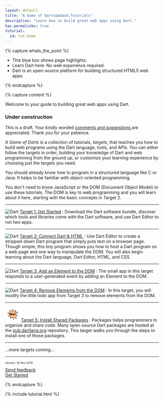 ```yaml
---
layout: default
title: "A Game of Darts&mdash;Tutorials"
description: "Learn how to build great web apps using Dart."
has-permalinks: true
tutorial:
  id: tut-home
---
```


{% capture whats_the_point %}

* This blue box shows page highlights.
* Learn Dart here: No web experience required.
* Dart is an open-source platform for building structured HTML5 web apps.

{% endcapture %}

{% capture content %}

Welcome to 
your guide to building great web apps using Dart.

<div id="under-construction" markdown="1">
<h3> <i class="icon-wrench"> </i> Under construction </h3>

This is a draft.
Your kindly worded
<a
 href="http://code.google.com/p/dart/issues/entry?template=Tutorial%20feedback"
 target="_blank">
comments and suggestions
</a>
are appreciated.
Thank you for your patience.

</div>

*A Game of Darts* is a collection of tutorials, _targets_,
that teaches you how to build web programs
using the Dart language, tools, and APIs.
You can either follow the targets in order,
building your knowledge of Dart and web programming
from the ground up,
or customize your learning experience by
choosing just the targets you need.

You should already know how to program in a structured language
like C or Java.
It helps to be familiar with object-oriented programming.

You don't need to know JavaScript or the DOM
(Document Object Model) to use these tutorials.
The DOM is key to web programming
and you will learn about it here,
starting with the basic concepts in Target 2.

<hr>

<img src="/imgs/Dart_Logo_21.png" width="21" height="21" alt="Dart"> [ Target 1: Get Started](get-started/)
: Download the Dart software bundle,
discover which tools and libraries come with the Dart software,
and use Dart Editor to run two apps.

<hr>

<img src="/imgs/Dart_Logo_21.png" width="21" height="21" alt="Dart"> [ Target 2: Connect Dart &amp; HTML](connect-dart-html/)
: Use Dart Editor to create
a stripped-down Dart program
that simply puts text on a browser page.
Though simple,
this tiny program
shows you how to host a Dart program on a web page
and one way to manipulate the DOM.
You will also begin learning about the Dart language,
Dart Editor, HTML, and CSS.

<hr>

<img src="/imgs/Dart_Logo_21.png" width="21" height="21" alt="Dart"> [ Target 3: Add an Element to the DOM](add-elements/)
: The small app in this target
responds to a user-generated event
by adding an Element to the DOM.

<hr>

<img src="/imgs/Dart_Logo_21.png" width="21" height="21" alt="Dart"> [ Target 4: Remove Elements from the DOM](remove-elements/)
: In this target,
you will modify the little todo app from Target 3
to remove elements from the DOM.

<hr>

<img src="new-icon.png" width="48" height="48"> [ Target 5: Install Shared Packages](packages/)
: Packages helps programmers to organize and share code.
Many open-source Dart packages are hosted at the
<a href="http://pub.dartlang.org/">pub.dartlang.org</a>
repository.
This target walks you through the steps to install one of those packages.

<div>
  <hr>
  <div class="row">
    <div class="span1">
    <font size="24">
    <i class="icon-bullhorn"> </i>
    </font>
    </div>
    <div class="span8">
...more targets coming...
    </div>
  </div>
<hr>
</div>

<div class="row">
  <div class="span3">
  <p style="font-size:xx-small">Version: 30 Nov 2012</p>
  </div>
  <div class="span3">
<a href="http://code.google.com/p/dart/issues/entry?template=Tutorial%20feedback"
 target="_blank">
<i class="icon-comment"> </i>
Send feedback
</a>
  </div>
  <div class="span3">
  <a href="/docs/tutorials/get-started/" class="pull-right">Get Started <i class="icon-chevron-right"> </i></a>
  </div>
</div>

{% endcapture %}

{% include tutorial.html %}
